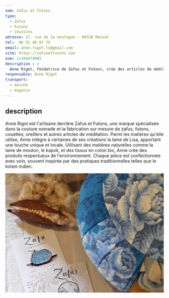 ```yaml
---
nom: Zafus et futons
type: 
  - Zafus
  - Futons
  - Coussins
adresse: 17, rue de la montagne - 09320 Massat
tel:  06 52 40 07 75
email: anne.rigot.lo@gmail.com
site: https://zafusetfutons.com
osm: 11104474905
description : >
  Anne Rigot, fondatrice de Zafus et Futons, crée des articles de méditation et de confort faits à la main, comme des zafus et des futons, avec des matériaux naturels et bio. 
responsable: Anne Rigot
transport:
  - marché
  - magasin
---
```


## description

Anne Rigot est l'artisane derrière Zafus et Futons, une marque spécialisée dans la couture nomade et la fabrication sur mesure de zafus, futons, couettes, oreillers et autres articles de méditation. Parmi les matières qu'elle utilise, Anne intègre à certaines de ses créations la laine de Lisa, apportant une touche unique et locale. Utilisant des matières naturelles comme la laine de mouton, le kapok, et des tissus en coton bio, Anne crée des produits respectueux de l'environnement. Chaque pièce est confectionnée avec soin, souvent inspirée par des pratiques traditionnelles telles que le kolam indien.

![Zafus et Futons](./media/zafus-et-futons.jpg)
